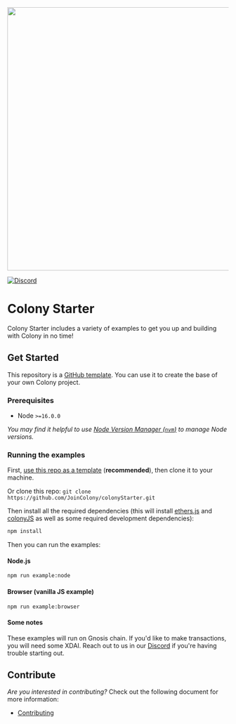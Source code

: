 <div align="center">
  <img src="/docs/img/colonyStarter_color.svg" width="600" />
</div>

[![Discord](https://img.shields.io/discord/562263648173555742)](https://discord.gg/feVZWwysqM)

# Colony Starter

Colony Starter includes a variety of examples to get you up and building with Colony in no time!

## Get Started

This repository is a [GitHub template](https://docs.github.com/en/repositories/creating-and-managing-repositories/creating-a-repository-from-a-template). You can use it to create the base of your own Colony project.

### Prerequisites

- Node `>=16.0.0`

_You may find it helpful to use [Node Version Manager (`nvm`)](https://github.com/nvm-sh/nvm) to manage Node versions._

### Running the examples

First, [use this repo as a template](https://github.com/JoinColony/colonyStarter/generate) (**recommended**), then clone it to your machine.

Or clone this repo: `git clone https://github.com/JoinColony/colonyStarter.git`

Then install all the required dependencies (this will install [ethers.js](https://docs.ethers.io/v5/) and [colonyJS](https://github.com/JoinColony/colonyJS) as well as some required development dependencies):

```bash
npm install
```

Then you can run the examples:

#### Node.js

```bash
npm run example:node
```

#### Browser (vanilla JS example)

```bash
npm run example:browser
```

#### Some notes

These examples will run on Gnosis chain. If you'd like to make transactions, you will need some XDAI. Reach out to us in our [Discord](https://discord.gg/feVZWwysqM) if you're having trouble starting out.

## Contribute

_Are you interested in contributing?_ Check out the following document for more information:

- [Contributing](CONTRIBUTING.md)
